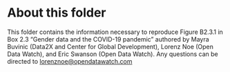 About this folder
================

This folder contains the information necessary to reproduce Figure
B2.3.1 in Box 2.3 “Gender data and the COVID-19 pandemic” authored by
Mayra Buvinic (Data2X and Center for Global Development), Lorenz Noe
(Open Data Watch), and Eric Swanson (Open Data Watch). Any questions can
be directed to
[lorenznoe@opendatawatch.com](lorenznoe@opendatawatch.com)
